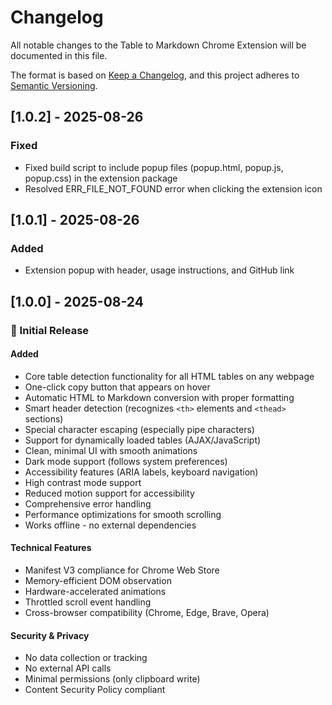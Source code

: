 # Changelog

All notable changes to the Table to Markdown Chrome Extension will be documented in this file.

The format is based on [Keep a Changelog](https://keepachangelog.com/en/1.0.0/),
and this project adheres to [Semantic Versioning](https://semver.org/spec/v2.0.0.html).

## [1.0.2] - 2025-08-26

### Fixed

- Fixed build script to include popup files (popup.html, popup.js, popup.css) in the extension package
- Resolved ERR_FILE_NOT_FOUND error when clicking the extension icon

## [1.0.1] - 2025-08-26

### Added

- Extension popup with header, usage instructions, and GitHub link

## [1.0.0] - 2025-08-24

### 🎉 Initial Release

#### Added

- Core table detection functionality for all HTML tables on any webpage
- One-click copy button that appears on hover
- Automatic HTML to Markdown conversion with proper formatting
- Smart header detection (recognizes `<th>` elements and `<thead>` sections)
- Special character escaping (especially pipe characters)
- Support for dynamically loaded tables (AJAX/JavaScript)
- Clean, minimal UI with smooth animations
- Dark mode support (follows system preferences)
- Accessibility features (ARIA labels, keyboard navigation)
- High contrast mode support
- Reduced motion support for accessibility
- Comprehensive error handling
- Performance optimizations for smooth scrolling
- Works offline - no external dependencies

#### Technical Features

- Manifest V3 compliance for Chrome Web Store
- Memory-efficient DOM observation
- Hardware-accelerated animations
- Throttled scroll event handling
- Cross-browser compatibility (Chrome, Edge, Brave, Opera)

#### Security & Privacy

- No data collection or tracking
- No external API calls
- Minimal permissions (only clipboard write)
- Content Security Policy compliant
